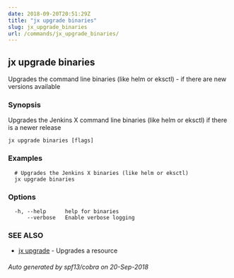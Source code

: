 ```yaml
---
date: 2018-09-20T20:51:29Z
title: "jx upgrade binaries"
slug: jx_upgrade_binaries
url: /commands/jx_upgrade_binaries/
---
```

## jx upgrade binaries

Upgrades the command line binaries (like helm or eksctl) - if there are new versions available

### Synopsis

Upgrades the Jenkins X command line binaries (like helm or eksctl) if there is a newer release

```
jx upgrade binaries [flags]
```

### Examples

```
  # Upgrades the Jenkins X binaries (like helm or eksctl)
  jx upgrade binaries
```

### Options

```
  -h, --help      help for binaries
      --verbose   Enable verbose logging
```

### SEE ALSO

* [jx upgrade](/commands/jx_upgrade/)	 - Upgrades a resource

###### Auto generated by spf13/cobra on 20-Sep-2018
